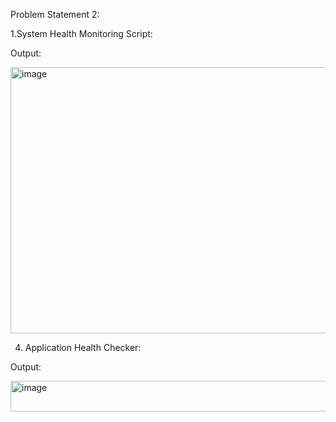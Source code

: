 
Problem Statement 2: 

1.System Health Monitoring Script:

Output:

<img width="763" height="426" alt="image" src="https://github.com/user-attachments/assets/3a2bfe20-9d70-4ad4-8bea-f836fc0bdf7c" />


4. Application Health Checker: 

Output:

<img width="994" height="49" alt="image" src="https://github.com/user-attachments/assets/743c2496-6bab-4dff-868a-937d1221110b" />
